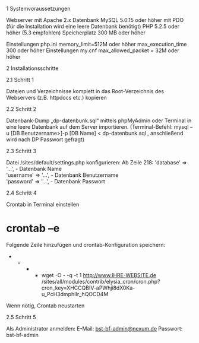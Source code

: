 1     Systemvoraussetzungen

Webserver mit Apache 2.x 
Datenbank MySQL 5.0.15 oder höher mit PDO (für die Installation wird eine leere Datenbank benötigt)
PHP 5.2.5 oder höher (5.3 empfohlen)
Speicherplatz 300 MB oder höher

Einstellungen php.ini
memory_limit=512M oder höher
max_execution_time 300 oder höher
Einstellungen my.cnf 
max_allowed_packet = 32M oder höher

2	Installationsschritte

2.1	Schritt 1

Dateien und Verzeichnisse komplett in das Root-Verzeichnis des Webservers (z.B. httpdocs etc.) kopieren 

2.2	Schritt 2

Datenbank-Dump „dp-datenbunk.sql“ mittels phpMyAdmin oder Terminal in eine leere Datenbank auf dem Server importieren. (Terminal-Befehl: mysql –u [DB Benutzername>]-p [DB Name] < dp-datenbunk.sql , anschließend wird nach DP Passwort gefragt)

2.3	Schritt 3

Datei /sites/default/settings.php konfigurieren:
Ab Zeile 218:
      'database' => '...',   - Datenbank Name                                                                                                                               
      'username' => '...',   - Datenbank Benutzername                                                                                                                             
      'password' => '...',    - Datenbank Passwort
      
2.4	Schritt 4

Crontab in Terminal einstellen
# crontab –e

Folgende Zeile hinzufügen und crontab-Konfiguration speichern:

* * * * wget -O - -q -t 1  http://www.IHRE-WEBSITE.de /sites/all/modules/contrib/elysia_cron/cron.php?cron_key=XHCCQBIV-aPWhji8dX0Ka-u_PcH3dmphIIr_hQOCD4M

Wenn nötig, Crontab neustarten

2.5	Schritt 5

Als Administrator anmelden:
E-Mail: bst-bf-admin@nexum.de
Passwort: bst-bf-admin
